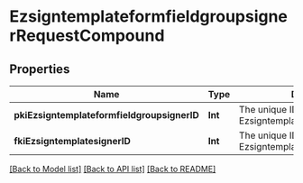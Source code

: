 # EzsigntemplateformfieldgroupsignerRequestCompound

## Properties
Name | Type | Description | Notes
------------ | ------------- | ------------- | -------------
**pkiEzsigntemplateformfieldgroupsignerID** | **Int** | The unique ID of the Ezsigntemplateformfieldgroupsigner | [optional] 
**fkiEzsigntemplatesignerID** | **Int** | The unique ID of the Ezsigntemplatesigner | 

[[Back to Model list]](../README.md#documentation-for-models) [[Back to API list]](../README.md#documentation-for-api-endpoints) [[Back to README]](../README.md)


